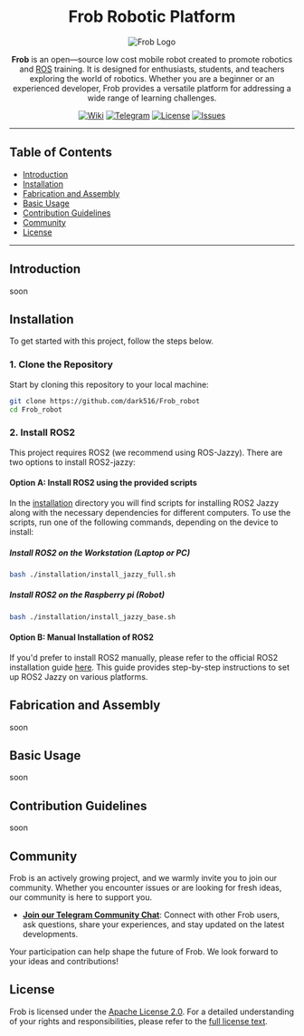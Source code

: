 <div align="center" style="text-align: center;">

# Frob Robotic Platform

![Frob Logo](https://via.placeholder.com/150)  <!-- Add logo -->

**Frob** is an open—source low cost mobile robot created to promote robotics and [ROS](https://www.ros.org/) training. It is designed for enthusiasts, students, and teachers exploring the world of robotics. Whether you are a beginner or an experienced developer, Frob provides a versatile platform for addressing a wide range of learning challenges.

[![Wiki](https://img.shields.io/badge/Wiki-Documentation-blue?style=flat-square&logo=github)](https://github.com/dark516/Frob_robot/wiki)
[![Telegram](https://img.shields.io/badge/Telegram-Community-blue?style=flat-square&logo=telegram)](https://t.me/FrobCommunity)
[![License](https://img.shields.io/github/license/dark516/Frob_robot?style=flat-square)](https://github.com/dark516/Frob_robot/blob/main/LICENSE)
[![Issues](https://img.shields.io/github/issues/dark516/Frob_robot?style=flat-square)](https://github.com/dark516/Frob_robot/issues)

---

</div>

## Table of Contents
- [Introduction](#introduction)
- [Installation](#installation)
- [Fabrication and Assembly](#fabrication-and-assembly)
- [Basic Usage](#basic-usage)
- [Contribution Guidelines](#contribution-guidelines)
- [Community](#community)
- [License](#license)

---

## Introduction
<!-- Write a detailed description of the Frob robot -->
<!-- Explain the purpose, target audience, and the benefits of using Frob. -->
soon
## Installation
To get started with this project, follow the steps below.
### 1. Clone the Repository
Start by cloning this repository to your local machine:
```bash
git clone https://github.com/dark516/Frob_robot
cd Frob_robot
```

### 2. Install ROS2
This project requires ROS2 (we recommend using ROS-Jazzy). There are two options to install ROS2-jazzy:
#### Option A: Install ROS2 using the provided scripts
In the [installation](./installation) directory you will find scripts for installing ROS2 Jazzy along with the necessary dependencies for different computers. To use the scripts, run one of the following commands, depending on the device to install:
##### Install ROS2 on the Workstation (Laptop or PC)
```bash
bash ./installation/install_jazzy_full.sh
```
##### Install ROS2 on the Raspberry pi (Robot)
```bash
bash ./installation/install_jazzy_base.sh
```
#### Option B: Manual Installation of ROS2
If you'd prefer to install ROS2 manually, please refer to the official ROS2 installation guide [here](https://docs.ros.org/en/jazzy/Installation.html). This guide provides step-by-step instructions to set up ROS2 Jazzy on various platforms.

## Fabrication and Assembly
<!-- Provide detailed instructions for fabricating and assembling the robot. -->
<!-- Include information on 3D printing, materials needed, and step-by-step assembly guide. -->
soon
## Basic Usage
<!-- Describe how to start using the Frob robot after assembly and installation. -->
<!-- Include steps for launching the robot, controlling it, and performing basic tasks. -->
soon
## Contribution Guidelines
<!-- Outline the process for contributing to the project. -->
<!-- Include information on how to report issues, submit pull requests, and adhere to coding standards. -->
soon
## Community

Frob is an actively growing project, and we warmly invite you to join our community. Whether you encounter issues or are looking for fresh ideas, our community is here to support you.

- **[Join our Telegram Community Chat](https://t.me/FrobCommunity)**: Connect with other Frob users, ask questions, share your experiences, and stay updated on the latest developments.

Your participation can help shape the future of Frob. We look forward to your ideas and contributions!

## License

Frob is licensed under the [Apache License 2.0](./LICENSE).
For a detailed understanding of your rights and responsibilities, please refer to the [full license text](./LICENSE).
